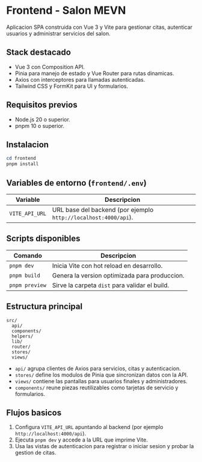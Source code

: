 # Frontend - Salon MEVN

Aplicacion SPA construida con Vue 3 y Vite para gestionar citas, autenticar usuarios y administrar servicios del salon.

## Stack destacado

- Vue 3 con Composition API.
- Pinia para manejo de estado y Vue Router para rutas dinamicas.
- Axios con interceptores para llamadas autenticadas.
- Tailwind CSS y FormKit para UI y formularios.

## Requisitos previos

- Node.js 20 o superior.
- pnpm 10 o superior.

## Instalacion

```powershell
cd frontend
pnpm install
```

## Variables de entorno (`frontend/.env`)

| Variable       | Descripcion                                                     |
| -------------- | --------------------------------------------------------------- |
| `VITE_API_URL` | URL base del backend (por ejemplo `http://localhost:4000/api`). |

## Scripts disponibles

| Comando        | Descripcion                                    |
| -------------- | ---------------------------------------------- |
| `pnpm dev`     | Inicia Vite con hot reload en desarrollo.      |
| `pnpm build`   | Genera la version optimizada para produccion.  |
| `pnpm preview` | Sirve la carpeta `dist` para validar el build. |

## Estructura principal

```text
src/
  api/
  components/
  helpers/
  lib/
  router/
  stores/
  views/
```

- `api/` agrupa clientes de Axios para servicios, citas y autenticacion.
- `stores/` define los modulos de Pinia que sincronizan datos con la API.
- `views/` contiene las pantallas para usuarios finales y administradores.
- `components/` reune piezas reutilizables como tarjetas de servicio y formularios.

## Flujos basicos

1. Configura `VITE_API_URL` apuntando al backend (por ejemplo `http://localhost:4000/api`).
2. Ejecuta `pnpm dev` y accede a la URL que imprime Vite.
3. Usa las vistas de autenticacion para registrar o iniciar sesion y probar la gestion de citas.
